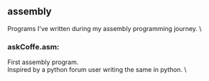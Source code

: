 ## assembly
Programs I've written during my assembly programming journey. \


### askCoffe.asm:
First assembly program. \
Inspired by a python forum user writing the same in python. \

